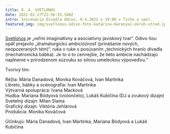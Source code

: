 ```yaml
---
title: 9. 4. SVETLONOS
date: 2022-02-27T22:56:53.540Z
intro: Inscenácia Divadla Odivo, 9.4.2022 o 19:00 v Ticho a spol.
featured_img: img/svetlonos-odivo-foto-katarina-baranyai-okruh-stred.jpg
---
```

[Svetlonos](https://www.facebook.com/odivotheatre/) je „veľmi imaginatívny a asociatívny javiskový tvar“. Odivo ňou opäť prejavilo „dramaturgickú ambicióznosť (prinášanie nových, neopozeraných tém)“, ruka v ruke s posúvaním „technických hraníc divadla (mechatronická bábka). Je to o to cennejšie, že tieto ambície nachádzajú naplnenie v prirodzenom súzvuku so silnou umeleckou výpoveďou.“

Tvorivý tím:

Réžia: Mária Danadová, Monika Kováčová, Ivan Martinka \
Libreto, bábky a scénografia: Ivan Martinka \
Výtvarná spolupráca: Ivana Macková \
Hudba: Mariana Bódyová (violončelo), Lukáš Kubičina (DJ a zvukový dizajn) \
Svetelný dizajn: Milan Slama\
Grafický dizajn: Viktória Jehlárová \
Produkcia: Monika Kováčová 

Účinkujú: Mária Danadová, Ivan Martinka, Mariana Bódyová a Lukáš Kubičina